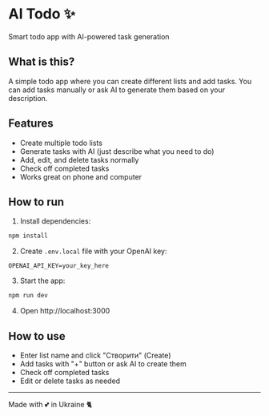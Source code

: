 # AI Todo ✨

Smart todo app with AI-powered task generation

## What is this?

A simple todo app where you can create different lists and add tasks. You can add tasks manually or ask AI to generate them based on your description.

## Features

- Create multiple todo lists
- Generate tasks with AI (just describe what you need to do)
- Add, edit, and delete tasks normally
- Check off completed tasks
- Works great on phone and computer

## How to run

1. Install dependencies:
```bash
npm install
```

2. Create `.env.local` file with your OpenAI key:
```
OPENAI_API_KEY=your_key_here
```

3. Start the app:
```bash
npm run dev
```

4. Open http://localhost:3000

## How to use

- Enter list name and click "Створити" (Create)
- Add tasks with "+" button or ask AI to create them
- Check off completed tasks
- Edit or delete tasks as needed

---

Made with 💕 in Ukraine 🐈